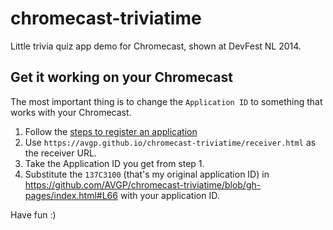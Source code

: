 chromecast-triviatime
=====================

Little trivia quiz app demo for Chromecast, shown at DevFest NL 2014.

## Get it working on your Chromecast
The most important thing is to change the `Application ID` to something that works with your Chromecast.

1. Follow the [steps to register an application](https://developers.google.com/cast/docs/registration#RegisterApp)
2. Use `https://avgp.github.io/chromecast-triviatime/receiver.html` as the receiver URL.
3. Take the Application ID you get from step 1.
4. Substitute the `137C3100` (that's my original application ID) in https://github.com/AVGP/chromecast-triviatime/blob/gh-pages/index.html#L66 with your application ID.

Have fun :)
